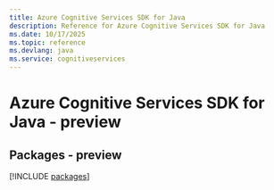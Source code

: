 ```yaml
---
title: Azure Cognitive Services SDK for Java
description: Reference for Azure Cognitive Services SDK for Java
ms.date: 10/17/2025
ms.topic: reference
ms.devlang: java
ms.service: cognitiveservices
---
```

# Azure Cognitive Services SDK for Java - preview
## Packages - preview
[!INCLUDE [packages](cognitive-services-index.md)]